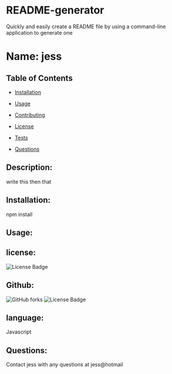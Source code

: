# README-generator
Quickly and easily create a README file by using a command-line application to generate one

# Name: jess
 
   ## Table of Contents
   * [Installation](#instalation)
        
   * [Usage](#usage)
        
   * [Contributing](#contributing)
        
   * [License](#license)
        
   * [Tests](#tests)
        
   * [Questions](#questions)
   
    
   ## Description:
   write this then that
   ## Installation:
   npm install
   
   ## Usage:
    
   ## license:
   ![License Badge](https://img.shields.io/static/v1?label=License&message=Apache&color=blue)
    
   ## Github:
   ![GitHub forks](https://img.shields.io/github/github/tterb/playmusic.svg?style=social&label=Fork)
  ![License Badge](https://img.shields.io/github/:jess@jess?label=Fork)
    
   ## language:
   Javascript
   ## Questions:
   Contact jess with any questions at jess@hotmail
